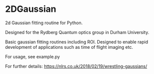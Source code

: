 # 2DGaussian
2d Gaussian fitting routine for Python. 

Designed for the Rydberg Quantum optics group in Durham University.

Basic gaussian fitting routines including ROI. Designed to enable rapid development of applications such as time of flight imaging etc.

For usage, see example.py

For further details:
https://nlrs.co.uk/2018/02/19/wrestling-gaussians/

